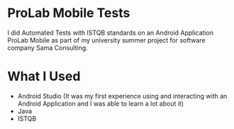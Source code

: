 
# ProLab Mobile Tests

I did Automated Tests with ISTQB standards on an Android Application ProLab Mobile as part of my university summer project for software company Sama Consulting.

# What I Used

* Android Studio (It was my first experience using and interacting with an Android Application and I was able to learn a lot about it)
* Java
* ISTQB
